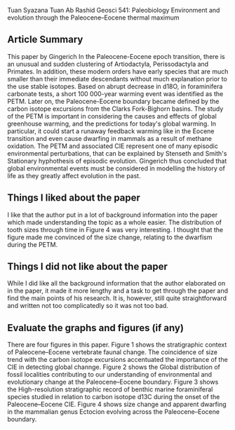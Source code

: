 Tuan Syazana Tuan Ab Rashid
Geosci 541: Paleobiology
Environment and evolution through the Paleocene–Eocene thermal maximum
 
## Article Summary

This paper by Gingerich 
In the Paleocene-Eocene epoch transition, there is an unusual and sudden clustering of Artiodactyla, Perissodactyla and Primates. In addition, these modern orders have early species that are much smaller than their immediate descendants without much explanation prior to the use stable isotopes. Based on abrupt decrease in d18O, in foraminifera carbonate tests, a short 100 000-year warming event was identified as the PETM. Later on, the Paleocene-Eocene boundary became defined by the carbon isotope excursions from the Clarks Fork-Bighorn basins. The study of the PETM is important in considering the causes and effects of global greenhouse warming, and the predictions for today's global warming. In particular, it could start a runaway feedback warming like in the Eocene transition and even cause dwarfing in mammals as a result of methane oxidation. The PETM and associated CIE represent one of many episodic environmental perturbations, that can be explained by Stenseth and Smith's Stationary hyphothesis of episodic evolution. Gingerich thus concluded that global environmental events must be considered in modelling the history of life as they greatly affect evolution in the past. 

## Things I liked about the paper
      
I like that the author put in a lot of background information into the paper which made understanding the topic as a whole easier.
The distribution of tooth sizes through time in Figure 4 was very interesting. I thought that the figure made me convinced of the size change, relating to the dwarfism during the PETM.

## Things I did not like about the paper

While I did like all the background information that the author elaborated on in the paper, it made it more lengthy and a task to get through the paper and find the main points of his research. It is, however, still quite straightforward and written not too complicatedly so it was not too bad.

## Evaluate the graphs and figures (if any)

There are four figures in this paper. Figure 1 shows the stratigraphic context of Paleocene–Eocene vertebrate faunal change. The coincidence of size trend with the carbon isotope excursions accentuated the importance of the CIE in detecting global channge. Figure 2 shows the Global distribution of fossil localities contributing to our understanding of environmental and evolutionary change at the Paleocene–Eocene boundary. Figure 3 shows the High-resolution stratigraphic record of benthic marine foraminiferal species studied in relation to carbon isotope d13C during the onset of the Paleocene–Eocene CIE. Figure 4 shows size change and apparent dwarfing in the mammalian genus Ectocion evolving across the Paleocene–Eocene boundary.